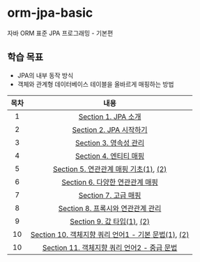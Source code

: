 # orm-jpa-basic
자바 ORM 표준 JPA 프로그래밍 - 기본편

## 학습 목표
- JPA의 내부 동작 방식
- 객체와 관계형 데이터베이스 테이블을 올바르게 매핑하는 방법

| 목차 | 내용 |
|:---:|:---:|
| 1 |  [Section 1. JPA 소개](https://koeyhk.tistory.com/2) |
| 2 | [Section 2. JPA 시작하기](https://koeyhk.tistory.com/3) |
| 3 | [Section 3. 영속성 관리](https://koeyhk.tistory.com/4) |
| 4 | [Section 4. 엔티티 매핑](https://koeyhk.tistory.com/5) |
| 5 | [Section 5. 연관관계 매핑 기초(1)](https://koeyhk.tistory.com/8), [(2)](https://koeyhk.tistory.com/9) |
| 6 | [Section 6. 다양한 연관관계 매핑](https://koeyhk.tistory.com/10) |
| 7 | [Section 7. 고급 매핑](https://koeyhk.tistory.com/11) |
| 8 | [Section 8. 프록시와 연관관계 관리](https://koeyhk.tistory.com/12) |
| 9 | [Section 9. 값 타입(1)](https://koeyhk.tistory.com/13), [(2)](https://koeyhk.tistory.com/14) |
| 10 | [Section 10. 객체지향 쿼리 언어1 - 기본 문법(1)](https://koeyhk.tistory.com/15), [(2)](https://koeyhk.tistory.com/16) |
| 10 | [Section 11. 객체지향 쿼리 언어2 - 중급 문법]() |
